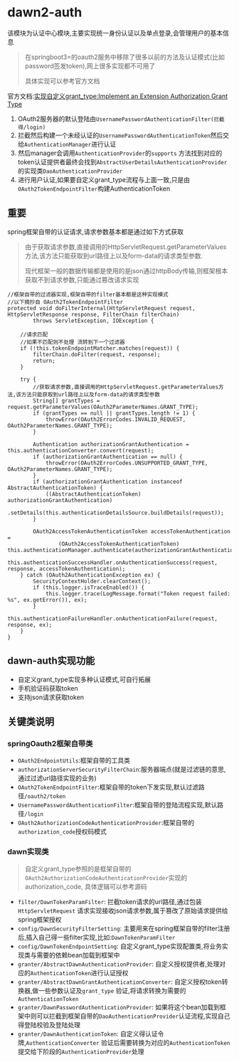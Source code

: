 # dawn2-auth

该模块为认证中心模块,主要实现统一身份认证以及单点登录,会管理用户的基本信息

> 在springboot3=的oauth2服务中移除了很多以前的方法及认证模式(比如password签发token),网上很多实现都不可用了
>
> 具体实现可以参考官方文档
>

官方文档:[实现自定义grant_type:Implement an Extension Authorization Grant Type](https://docs.spring.io/spring-authorization-server/reference/guides/how-to-ext-grant-type.html)

1. OAuth2服务器的默认登陆由`UsernamePasswordAuthenticationFilter(拦截得/login)`
2. 拦截然后构建一个未经认证的`UsernamePasswordAuthenticationToken`然后交给`AuthenticationManager`进行认证
3. 然后manager会调用`AuthenticationProvider`的`supports`
   方法找到对应的token认证提供者最终会找到`AbstractUserDetailsAuthenticationProvider`的实现类`DaoAuthenticationProvider`
4. 进行用户认证,如果要自定义grant_type流程与上面一致,只是由`OAuth2TokenEndpointFilter`构建AuthenticationToken

## 重要

spring框架自带的认证请求,请求参数基本都是通过如下方式获取
> 由于获取请求参数,直接调用的HttpServletRequest.getParameterValues方法,该方法只能获取到url路径上以及form-data的请求类型参数.
>
> 现代框架一般的数据传输都是使用的是json通过httpBody传输,则框架根本获取不到请求参数,只能通过篡改请求实现
>

```
//框架自带的过滤器实现,框架自带的filter基本都是这种实现模式
//以下摘抄自 OAuth2TokenEndpointFilter
protected void doFilterInternal(HttpServletRequest request, HttpServletResponse response, FilterChain filterChain)
        throws ServletException, IOException {

    //请求匹配
    //如果不匹配则不处理 流转到下一个过滤器
    if (!this.tokenEndpointMatcher.matches(request)) { 
        filterChain.doFilter(request, response);
        return;
    }

    try {
        //获取请求参数,直接调用的HttpServletRequest.getParameterValues方法,该方法只能获取到url路径上以及form-data的请求类型参数
        String[] grantTypes = request.getParameterValues(OAuth2ParameterNames.GRANT_TYPE);
        if (grantTypes == null || grantTypes.length != 1) {
            throwError(OAuth2ErrorCodes.INVALID_REQUEST, OAuth2ParameterNames.GRANT_TYPE);
        }

        Authentication authorizationGrantAuthentication = this.authenticationConverter.convert(request);
        if (authorizationGrantAuthentication == null) {
            throwError(OAuth2ErrorCodes.UNSUPPORTED_GRANT_TYPE, OAuth2ParameterNames.GRANT_TYPE);
        }
        if (authorizationGrantAuthentication instanceof AbstractAuthenticationToken) {
            ((AbstractAuthenticationToken) authorizationGrantAuthentication)
                    .setDetails(this.authenticationDetailsSource.buildDetails(request));
        }

        OAuth2AccessTokenAuthenticationToken accessTokenAuthentication =
                (OAuth2AccessTokenAuthenticationToken) this.authenticationManager.authenticate(authorizationGrantAuthentication);
        this.authenticationSuccessHandler.onAuthenticationSuccess(request, response, accessTokenAuthentication);
    } catch (OAuth2AuthenticationException ex) {
        SecurityContextHolder.clearContext();
        if (this.logger.isTraceEnabled()) {
            this.logger.trace(LogMessage.format("Token request failed: %s", ex.getError()), ex);
        }
        this.authenticationFailureHandler.onAuthenticationFailure(request, response, ex);
    }
}
```

## dawn-auth实现功能

- 自定义grant_type实现多种认证模式,可自行拓展
- 手机验证码获取token
- 支持json请求获取token

## 关键类说明

### springOauth2框架自带类

- `OAuth2EndpointUtils`:框架自带的工具类
- `authorizationServerSecurityFilterChain`:服务器端点(就是过滤链的意思,通过过滤url路径实现的业务)
- `OAuth2TokenEndpointFilter`:框架自带的token下发实现,默认过滤路径`/oauth2/token`
- `UsernamePasswordAuthenticationFilter`:框架自带的登陆流程实现,默认路径`/login`
- `OAuth2AuthorizationCodeAuthenticationProvider`:框架自带的`authorization_code`授权码模式

### dawn实现类

> 自定义grant_type参照的是框架自带的`OAuth2AuthorizationCodeAuthenticationProvider`实现的authorization_code,
> 具体逻辑可以参考源码
>

- `filter/DawnTokenParamFilter`: 拦截token请求的url路径,通过包装`HttpServletRequest`
  请求实现接收json请求参数,属于篡改了原始请求提供给spring框架授权
- `config/DawnSecurityFilterSetting`:
  主要用来在spring框架自带的filter注册后,插入自己得一些filter实现,比如:`DawnTokenParamFilter`
- `config/DawnTokenEndpointSetting`: 自定义grant_type实现配置类,将业务实现类与需要的依赖bean加载到框架中
- `granter/AbstractDawnAuthenticationProvider`: 自定义授权提供者,处理对应的`AuthenticationToken`进行认证授权
- `granter/AbstractDawnGrantAuthenticationConverter`: 自定义授权token转换器,做一些参数认证及`grant_type`
  验证,将请求转换为需要的`AuthenticationToken`
- `granter/DawnPasswordAuthenticationProvider`:
  如果将这个bean加载到框架中则可以拦截到框架自带的`DaoAuthenticationProvider`认证流程,实现自己得登陆校验及登陆处理
- `granter/DawnAuthenticationToken`: 自定义得认证令牌,`AuthenticationConverter`
  验证后需要转换为对应的`AuthenticationToken`提交给下阶段的`AuthenticationProvider`处理
